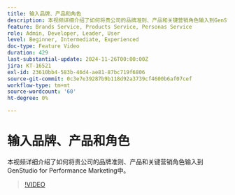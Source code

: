 ```yaml
---
title: 输入品牌、产品和角色
description: 本视频详细介绍了如何将贵公司的品牌准则、产品和关键营销角色输入到GenStudio for Performance Marketing中。
feature: Brands Service, Products Service, Personas Service
role: Admin, Developer, Leader, User
level: Beginner, Intermediate, Experienced
doc-type: Feature Video
duration: 429
last-substantial-update: 2024-11-26T00:00:00Z
jira: KT-16521
exl-id: 23610bb4-583b-46d4-ae81-87bc719f6806
source-git-commit: 0c3e7e39287b9b118d92a3739cf4600b6af07cef
workflow-type: tm+mt
source-wordcount: '60'
ht-degree: 0%

---
```


# 输入品牌、产品和角色

本视频详细介绍了如何将贵公司的品牌准则、产品和关键营销角色输入到GenStudio for Performance Marketing中。

>[!VIDEO](https://video.tv.adobe.com/v/3439371/?learn=on&enablevpops)
